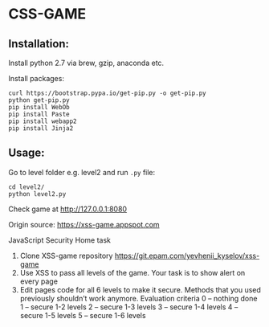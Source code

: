 # CSS-GAME

## Installation:

Install python 2.7 via brew, gzip, anaconda etc.

Install packages:
```
curl https://bootstrap.pypa.io/get-pip.py -o get-pip.py
python get-pip.py
pip install WebOb
pip install Paste
pip install webapp2
pip install Jinja2
```

## Usage:
Go to level folder e.g. level2 and run `.py` file:
```
cd level2/
python level2.py
```

Check game at http://127.0.0.1:8080 

Origin source: https://xss-game.appspot.com

JavaScript Security Home task
1. Clone XSS-game repository https://git.epam.com/yevhenii_kyselov/xss-game
2. Use XSS to pass all levels of the game. Your task is to show alert on every page
3. Edit pages code for all 6 levels to make it secure. Methods that you used previously
shouldn’t work anymore.
Evaluation criteria
0 – nothing done
1 – secure 1-2 levels
2 – secure 1-3 levels
3 – secure 1-4 levels
4 – secure 1-5 levels
5 – secure 1-6 levels 
